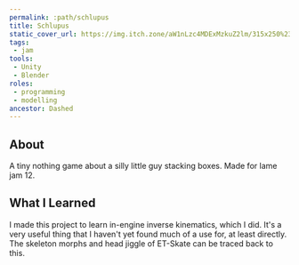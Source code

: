 ```yaml
---
permalink: :path/schlupus
title: Schlupus
static_cover_url: https://img.itch.zone/aW1nLzc4MDExMzkuZ2lm/315x250%23cm/57b1BS.gif
tags:
 - jam
tools:
 - Unity
 - Blender
roles:
 - programming
 - modelling
ancestor: Dashed
---
```


## About
A tiny nothing game about a silly little guy stacking boxes. Made for lame jam 12.

## What I Learned
I made this project to learn in-engine inverse kinematics, which I did. It's a very useful thing that I haven't yet found much of a use for, at least directly. The skeleton morphs and head jiggle of ET-Skate can be traced back to this.